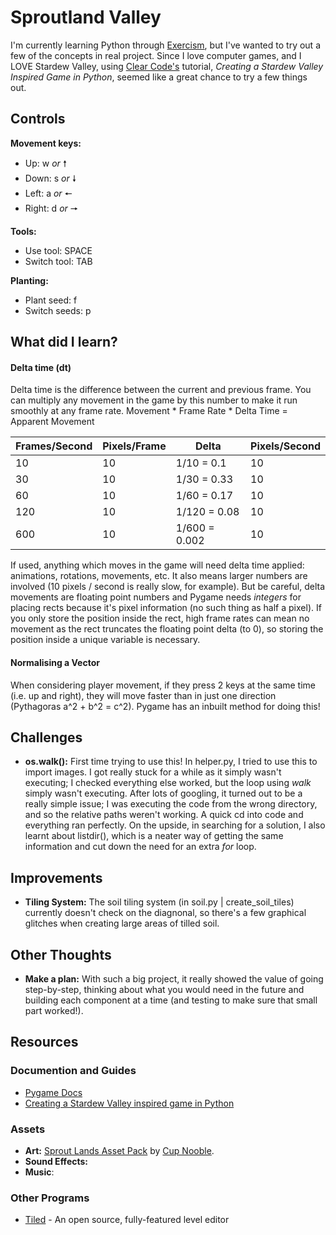 # Sproutland Valley
I'm currently learning Python through [Exercism](https://exercism.org/), but I've wanted to try out a few of the concepts in real project. Since I love computer games, and I LOVE Stardew Valley, using [Clear Code's](https://www.youtube.com/@ClearCode) tutorial, *Creating a Stardew Valley Inspired Game in Python*, seemed like a great chance to try a few things out.


## Controls
**Movement keys:**
- Up: w *or* 🠕
- Down: s *or* 🠗
- Left: a *or* 🠔 
- Right: d *or* 🠖

**Tools:**
- Use tool: SPACE
- Switch tool: TAB

**Planting:**
- Plant seed: f
- Switch seeds: p


## What did I learn?

#### **Delta time (dt)**
Delta time is the difference between the current and previous frame. You can multiply any movement in the game by this number to make it run smoothly at any frame rate. Movement * Frame Rate * Delta Time = Apparent Movement

|**Frames/Second**|**Pixels/Frame** |**Delta**        |**Pixels/Second**|
|-----------------|-----------------|-----------------|-----------------|
| 10              | 10              | 1/10 = 0.1      | 10              |     
| 30              | 10              | 1/30 = 0.33     | 10              |
| 60              | 10              | 1/60 = 0.17     | 10              |
| 120             | 10              | 1/120 = 0.08    | 10              |
| 600             | 10              | 1/600 = 0.002   | 10              |

If used, anything which moves in the game will need delta time applied: animations, rotations, movements, etc. It also means larger numbers are involved (10 pixels / second is really slow, for example). But be careful, delta movements are floating point numbers and Pygame needs *integers* for placing rects because it's pixel information (no such thing as half a pixel). If you only store the position inside the rect, high frame rates can mean no movement as the rect truncates the floating point delta (to 0), so storing the position inside a unique variable is necessary.

#### **Normalising a Vector**
When considering player movement, if they press 2 keys at the same time (i.e. up and right), they will move faster than in just one direction (Pythagoras a^2 + b^2 = c^2). Pygame has an inbuilt method for doing this!

## Challenges
- **os.walk():** First time trying to use this! In helper.py, I tried to use this to import images. I got really stuck for a while as it simply wasn't executing; I checked everything else worked, but the loop using *walk* simply wasn't executing. After lots of googling, it turned out to be a really simple issue; I was executing the code from the wrong directory, and so the relative paths weren't working. A quick cd into code and everything ran perfectly. On the upside, in searching for a solution, I also learnt about listdir(), which is a neater way of getting the same information and cut down the need for an extra *for* loop.

## Improvements
- **Tiling System:** The soil tiling system (in soil.py | create_soil_tiles) currently doesn't check on the diagnonal, so there's a few graphical glitches when creating large areas of tilled soil. 

## Other Thoughts
- **Make a plan:** With such a big project, it really showed the value of going step-by-step, thinking about what you would need in the future and building each component at a time (and testing to make sure that small part worked!).

## Resources
### Documention and Guides
- [Pygame Docs](https://www.pygame.org/docs/)
- [Creating a Stardew Valley inspired game in Python](https://www.youtube.com/watch?v=T4IX36sP_0c)

### Assets
- **Art:** [Sprout Lands Asset Pack](https://cupnooble.itch.io/sprout-lands-asset-pack) by [Cup Nooble](https://cupnooble.itch.io/).
- **Sound Effects:** 
- **Music**: 

### Other Programs
- [Tiled](https://www.mapeditor.org/) - An open source, fully-featured level editor